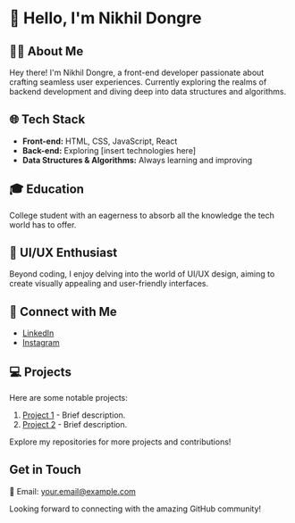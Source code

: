 # 👋 Hello, I'm Nikhil Dongre

## 👨‍💻 About Me

Hey there! I'm Nikhil Dongre, a front-end developer passionate about crafting seamless user experiences. Currently exploring the realms of backend development and diving deep into data structures and algorithms.

## 🌐 Tech Stack

- **Front-end:** HTML, CSS, JavaScript, React
- **Back-end:** Exploring [insert technologies here]
- **Data Structures & Algorithms:** Always learning and improving

## 🎓 Education

College student with an eagerness to absorb all the knowledge the tech world has to offer.

## 🎨 UI/UX Enthusiast

Beyond coding, I enjoy delving into the world of UI/UX design, aiming to create visually appealing and user-friendly interfaces.

## 🔗 Connect with Me

- [LinkedIn](https://www.linkedin.com/in/nikhil-dongre81)
- [Instagram](https://www.instagram.com/yourinstagram)

## 💻 Projects

Here are some notable projects:

1. [Project 1](link-to-project-1) - Brief description.
2. [Project 2](link-to-project-2) - Brief description.

Explore my repositories for more projects and contributions!

## Get in Touch

📧 Email: your.email@example.com

Looking forward to connecting with the amazing GitHub community!



<!--
**NikhilDongre1/Nikhildongre1** is a ✨ _special_ ✨ repository because its `README.md` (this file) appears on your GitHub profile.

Here are some ideas to get you started:

- 🔭 I’m currently working on ...
- 🌱 I’m currently learning ...
- 👯 I’m looking to collaborate on ...
- 🤔 I’m looking for help with ...
- 💬 Ask me about ...
- 📫 How to reach me: ...
- 😄 Pronouns: ...
- ⚡ Fun fact: ...
-->
